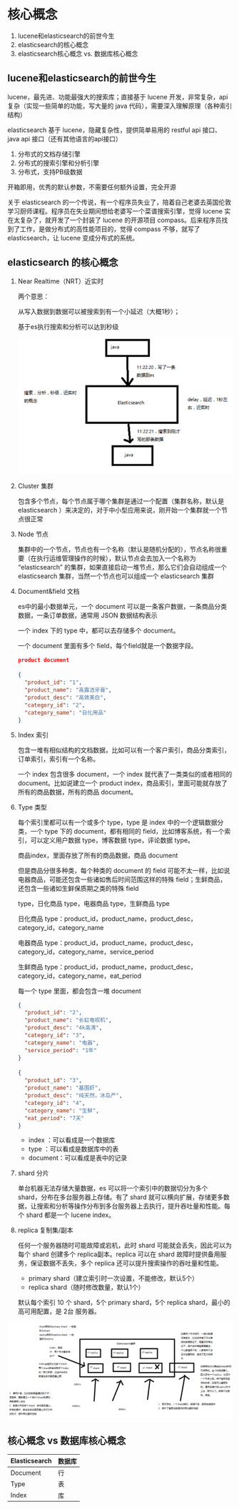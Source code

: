 # 核心概念

1. lucene和elasticsearch的前世今生
2. elasticsearch的核心概念
3. elasticsearch核心概念 vs. 数据库核心概念

## lucene和elasticsearch的前世今生

lucene，最先进、功能最强大的搜索库；直接基于 lucene 开发，非常复杂，api 复杂（实现一些简单的功能，写大量的 java 代码），需要深入理解原理（各种索引结构）

elasticsearch 基于 lucene，隐藏复杂性，提供简单易用的 restful api 接口、java api 接口（还有其他语言的api接口）

1. 分布式的文档存储引擎
2. 分布式的搜索引擎和分析引擎
3. 分布式，支持PB级数据

开箱即用，优秀的默认参数，不需要任何额外设置，完全开源

关于 elasticsearch 的一个传说，有一个程序员失业了，陪着自己老婆去英国伦敦学习厨师课程。程序员在失业期间想给老婆写一个菜谱搜索引擎，觉得 lucene 实在太复杂了，就开发了一个封装了 lucene 的开源项目 compass。后来程序员找到了工作，是做分布式的高性能项目的，觉得 compass 不够，就写了 elasticsearch，让 lucene 变成分布式的系统。


## elasticsearch 的核心概念

1. Near Realtime（NRT）近实时

    两个意思：

    从写入数据到数据可以被搜索到有一个小延迟（大概1秒）；

    基于es执行搜索和分析可以达到秒级

    ![](./assets/markdown-img-paste-20181231121955923.png)

2. Cluster 集群

    包含多个节点，每个节点属于哪个集群是通过一个配置（集群名称，默认是 elasticsearch ）来决定的，对于中小型应用来说，刚开始一个集群就一个节点很正常
3. Node 节点

    集群中的一个节点，节点也有一个名称（默认是随机分配的），节点名称很重要（在执行运维管理操作的时候），默认节点会去加入一个名称为 “elasticsearch” 的集群，如果直接启动一堆节点，那么它们会自动组成一个 elasticsearch 集群，当然一个节点也可以组成一个 elasticsearch 集群

4. Document&field 文档

    es中的最小数据单元，一个 document 可以是一条客户数据，一条商品分类数据，一条订单数据，通常用 JSON 数据结构表示

    一个 index 下的 type 中，都可以去存储多个 document。

    一个 document 里面有多个 field，每个field就是一个数据字段。
    ```JSON
    product document

    {
      "product_id": "1",
      "product_name": "高露洁牙膏",
      "product_desc": "高效美白",
      "category_id": "2",
      "category_name": "日化用品"
    }
    ```
5. Index 索引

    包含一堆有相似结构的文档数据，比如可以有一个客户索引，商品分类索引，订单索引，索引有一个名称。

    一个 index 包含很多 document，一个 index 就代表了一类类似的或者相同的 document。比如说建立一个 product index，商品索引，里面可能就存放了所有的商品数据，所有的商品 document。
6. Type 类型

    每个索引里都可以有一个或多个 type，type 是 index 中的一个逻辑数据分类，一个 type 下的 document，都有相同的 field，比如博客系统，有一个索引，可以定义用户数据 type，博客数据 type，评论数据 type。

    商品index，里面存放了所有的商品数据，商品 document

    但是商品分很多种类，每个种类的 document 的 field 可能不太一样，比如说电器商品，可能还包含一些诸如售后时间范围这样的特殊 field；生鲜商品，还包含一些诸如生鲜保质期之类的特殊 field

    type，日化商品 type，电器商品 type，生鲜商品 type

    日化商品 type：product_id，product_name，product_desc，category_id，category_name

    电器商品 type：product_id，product_name，product_desc，category_id，category_name，service_period

    生鲜商品 type：product_id，product_name，product_desc，category_id，category_name，eat_period

    每一个 type 里面，都会包含一堆 document

    ```json
    {
      "product_id": "2",
      "product_name": "长虹电视机",
      "product_desc": "4k高清",
      "category_id": "3",
      "category_name": "电器",
      "service_period": "1年"
    }

    {
      "product_id": "3",
      "product_name": "基围虾",
      "product_desc": "纯天然，冰岛产",
      "category_id": "4",
      "category_name": "生鲜",
      "eat_period": "7天"
    }
    ```

    - index ：可以看成是一个数据库
    - type ：可以看成是数据库中的表
    - document：可以看成是表中的记录

7. shard 分片

    单台机器无法存储大量数据，es 可以将一个索引中的数据切分为多个 shard，分布在多台服务器上存储。有了 shard 就可以横向扩展，存储更多数据，让搜索和分析等操作分布到多台服务器上去执行，提升吞吐量和性能。每个 shard 都是一个 lucene index。
8. replica 复制集/副本

    任何一个服务器随时可能故障或宕机，此时 shard 可能就会丢失，因此可以为每个 shard 创建多个 replica副本。replica 可以在 shard 故障时提供备用服务，保证数据不丢失，多个 replica 还可以提升搜索操作的吞吐量和性能。

    - primary shard（建立索引时一次设置，不能修改，默认5个）
    - replica shard（随时修改数量，默认1个）

    默认每个索引 10 个 shard，5个 primary shard，5个 replica shard，最小的高可用配置，是 2台 服务器。

![](./assets/markdown-img-paste-20181231122031193.png)


## 核心概念 vs 数据库核心概念


Elasticsearch | 数据库
--------------|-------
Document      | 行
Type          | 表
Index         | 库
